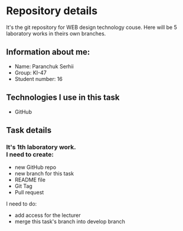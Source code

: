 # Repository details

It's the git repository for WEB design technology couse. Here will be 5 laboratory works in theirs own branches.

## Information about me:

* Name: Paranchuk Serhii
* Group: KI-47
* Student number: 16

## Technologies I use in this task
* GitHub

## Task details
### It's 1th laboratory work.<br/>I need to create: 

* new GitHub repo 
* new branch for this task
* README file
* Git Tag
* Pull request

I need to do: 
* add access for the lecturer
* merge this task's branch into develop branch

